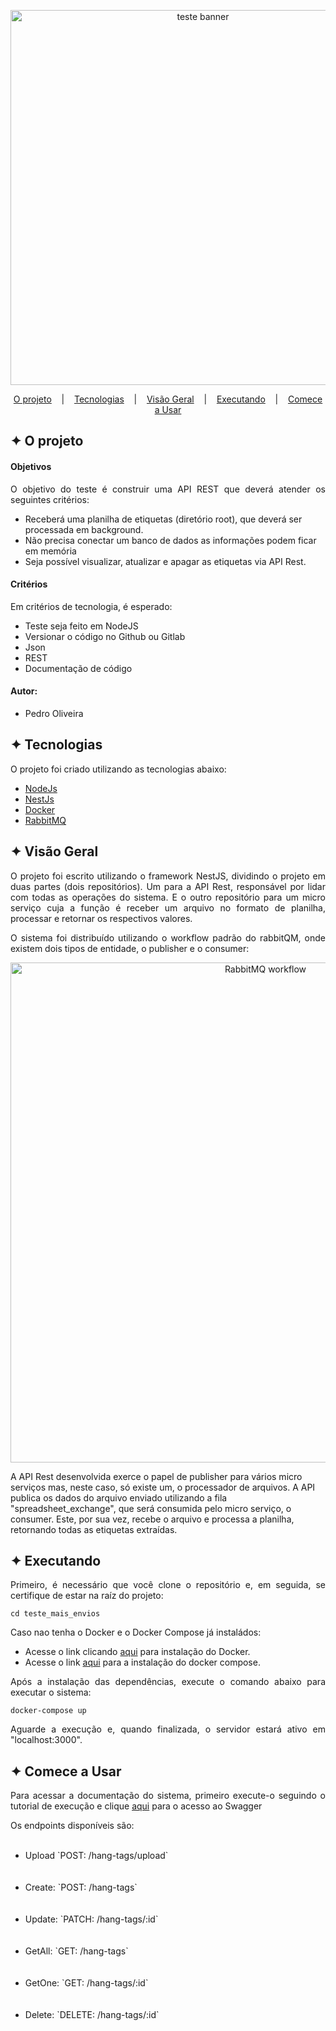 <p align="middle">
<img alt="teste banner" src="https://github.com/pedrohso7/teste_mais_envios/assets/32853995/9bd8a03e-e7b3-4077-9040-14daa044eefa" width="600"/>
</p>

         
<p align="center">
  <a href="#-O projeto">O projeto</a>
  &nbsp;&nbsp;&nbsp;|&nbsp;&nbsp;&nbsp;
  <a href="#-Tecnologias">Tecnologias</a>
  &nbsp;&nbsp;&nbsp;|&nbsp;&nbsp;&nbsp;
  <a href="#-Visão-Geral">Visão Geral</a>
  &nbsp;&nbsp;&nbsp;|&nbsp;&nbsp;&nbsp;
  <a href="#-Executando">Executando</a>
  &nbsp;&nbsp;&nbsp;|&nbsp;&nbsp;&nbsp;
  <a href="#-Comece-a-Usar">Comece a Usar</a>
</p>

## ✦ O projeto
<h4>Objetivos</h4>
<p align="justify">
O objetivo do teste é construir uma API REST que deverá atender os seguintes critérios:
<ul>
<li>Receberá uma planilha de etiquetas (diretório root), que deverá ser processada em background.</li>
<li>Não precisa conectar um banco de dados as informações podem ficar em memória</li>
<li>Seja possível visualizar, atualizar e apagar as etiquetas via API Rest.</li>
</ul>

<h4>Critérios</h4>
Em critérios de tecnologia, é esperado:
<ul>
<li>Teste seja feito em NodeJS</li>
<li>Versionar o código no Github ou Gitlab</li>
<li>Json</li>
<li>REST</li>
<li>Documentação de código</li>
</ul>
</p>

<h4>Autor:</h4>
<ul>
<li>Pedro Oliveira</li>
</ul>

## ✦ Tecnologias
O projeto foi criado utilizando as tecnologias abaixo:
- [NodeJs](https://nodejs.org/en)
- [NestJs](https://nestjs.com/)
- [Docker](https://www.docker.com/)
- [RabbitMQ](https://www.cloudamqp.com/blog/part1-rabbitmq-for-beginners-what-is-rabbitmq.html?gclid=CjwKCAjwvrOpBhBdEiwAR58-3O1p9B8pD2zkwC9NVNYvtpPdatfvHeF5jzb3jih2DTDnsmKdnw4bLRoCGbcQAvD_BwE)

## ✦ Visão Geral
<p align="justify">
O projeto foi escrito utilizando o framework NestJS, dividindo o projeto em duas partes (dois repositórios). Um para a API Rest, responsável por lidar com todas as operações do sistema. E o outro repositório para um micro serviço cuja a função é receber um arquivo no formato de planilha, processar e retornar os respectivos valores. 
</p>

<p align="justify">
O sistema foi distribuído utilizando o workflow padrão do rabbitQM, onde existem dois tipos de entidade, o publisher e o consumer: 
</p>

<p align="middle">
<img alt="RabbitMQ workflow" src="https://github.com/pedrohso7/teste_mais_envios/assets/32853995/4e1f7acc-d810-4522-a46f-28bb7a471a78" width="800"/>
</p>

A API Rest desenvolvida exerce o papel de publisher para vários micro serviços mas, neste caso, só existe um, o processador de arquivos. A API publica os dados do arquivo enviado utilizando a fila "spreadsheet_exchange", que será consumida pelo micro serviço, o consumer. Este, por sua vez, recebe o arquivo e processa a planilha, retornando todas as etiquetas extraídas.

## ✦ Executando
<p align="justify">
Primeiro, é necessário que você clone o repositório e, em seguida, se certifique de estar na raíz do projeto:
</p>

```
cd teste_mais_envios
```

<p align="justify">
Caso nao tenha o Docker e o Docker Compose já instaládos:
</p>

<ul>
<li>Acesse o link clicando <a href="https://docs.docker.com/engine/install/">aqui</a> para instalação do Docker.</li>
<li>Acesse o link <a href="https://www.digitalocean.com/community/tutorials/how-to-install-and-use-docker-compose-on-ubuntu-20-04">aqui</a> para a instalação do docker compose.</li>
</ul>

<p align="justify">
Após a instalação das dependências, execute o comando abaixo para executar o sistema:
</p>

```
docker-compose up
```

<p align="justify">
Aguarde a execução e, quando finalizada, o servidor estará ativo em "localhost:3000".
</p>

## ✦ Comece a Usar

<p align="justify">
Para acessar a documentação do sistema, primeiro execute-o seguindo o tutorial de execução e clique <a href="http://localhost:3000/api">aqui</a> para o acesso ao Swagger
</p>

<p align="justify">
Os endpoints disponíveis são:
</p>

<ul>
<br><li>Upload `POST: /hang-tags/upload`</li></br>
<br><li>Create: `POST: /hang-tags`</li></br>
<br><li>Update: `PATCH: /hang-tags/:id`</li></br>
<br><li>GetAll: `GET: /hang-tags`</li></br>
<br><li>GetOne: `GET: /hang-tags/:id`</li></br>
<br><li>Delete: `DELETE: /hang-tags/:id`</li></br>
</ul>
